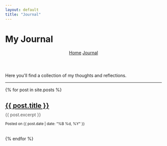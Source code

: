 ```yaml
---
layout: default
title: "Journal"
---
```


# My Journal

<header>
    <nav>
        <a href="/">Home</a>
        <a href="/blog">Journal</a>
      </nav>
</header>

Here you'll find a collection of my thoughts and reflections.

<hr>

<ul style="list-style: none; padding-left: 0;">
  {% for post in site.posts %}
    <li style="margin-bottom: 2rem;">
      <h2 style="margin-bottom: 0.5rem;"><a href="{{ site.baseurl }}{{ post.url }}">{{ post.title }}</a></h2>
      <p style="margin-top: 0; color: #555;">{{ post.excerpt }}</p>
      <small>Posted on {{ post.date | date: "%B %d, %Y" }}</small>
    </li>
  {% endfor %}
</ul>